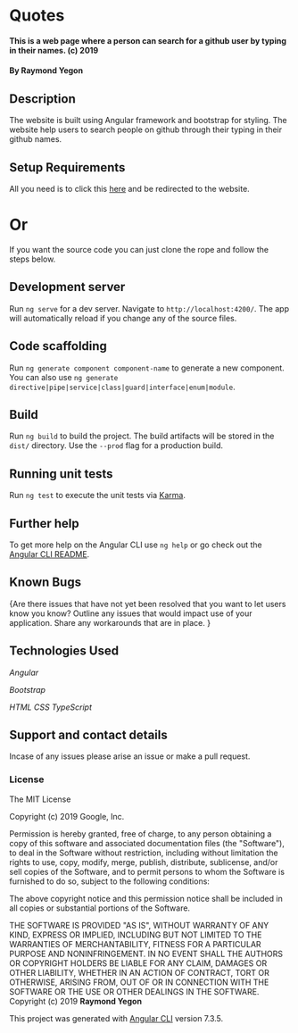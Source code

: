 # Quotes

#### This is a web page where a person can search for a github user by typing in their names. (c) 2019
#### By **Raymond Yegon**
## Description

The website is built using Angular framework and bootstrap for styling. The website help users to search people on github through their typing in their github names.

## Setup Requirements

All you need is to click this [here](https://raymondyegon.github.io/github-search/) and be redirected to the website.

# Or 

If you want the source code you can just clone the rope and follow the steps below.

## Development server

Run `ng serve` for a dev server. Navigate to `http://localhost:4200/`. The app will automatically reload if you change any of the source files.

## Code scaffolding

Run `ng generate component component-name` to generate a new component. You can also use `ng generate directive|pipe|service|class|guard|interface|enum|module`.

## Build

Run `ng build` to build the project. The build artifacts will be stored in the `dist/` directory. Use the `--prod` flag for a production build.

## Running unit tests

Run `ng test` to execute the unit tests via [Karma](https://karma-runner.github.io).


## Further help

To get more help on the Angular CLI use `ng help` or go check out the [Angular CLI README](https://github.com/angular/angular-cli/blob/master/README.md).

## Known Bugs
{Are there issues that have not yet been resolved that you want to let users know you know? Outline any issues that would impact use of your application. Share any workarounds that are in place. }
## Technologies Used

*_Angular_*

*_Bootstrap_*

*_HTML_*
*_CSS_*
*_TypeScript_*

## Support and contact details
Incase of any issues please arise an issue or make a pull request.

### License
The MIT License

Copyright (c) 2019 Google, Inc.

Permission is hereby granted, free of charge, to any person obtaining a copy
of this software and associated documentation files (the "Software"), to deal
in the Software without restriction, including without limitation the rights
to use, copy, modify, merge, publish, distribute, sublicense, and/or sell
copies of the Software, and to permit persons to whom the Software is
furnished to do so, subject to the following conditions:

The above copyright notice and this permission notice shall be included in all
copies or substantial portions of the Software.

THE SOFTWARE IS PROVIDED "AS IS", WITHOUT WARRANTY OF ANY KIND, EXPRESS OR
IMPLIED, INCLUDING BUT NOT LIMITED TO THE WARRANTIES OF MERCHANTABILITY,
FITNESS FOR A PARTICULAR PURPOSE AND NONINFRINGEMENT. IN NO EVENT SHALL THE
AUTHORS OR COPYRIGHT HOLDERS BE LIABLE FOR ANY CLAIM, DAMAGES OR OTHER
LIABILITY, WHETHER IN AN ACTION OF CONTRACT, TORT OR OTHERWISE, ARISING FROM,
OUT OF OR IN CONNECTION WITH THE SOFTWARE OR THE USE OR OTHER DEALINGS IN THE
SOFTWARE.
Copyright (c) 2019 **Raymond Yegon**


This project was generated with [Angular CLI](https://github.com/angular/angular-cli) version 7.3.5.


